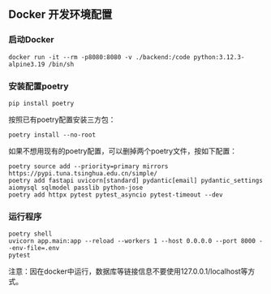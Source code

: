 

## Docker 开发环境配置
### 启动Docker

```shell
docker run -it --rm -p8080:8080 -v ./backend:/code python:3.12.3-alpine3.19 /bin/sh
```
### 安装配置poetry
```shell
pip install poetry
```
按照已有poetry配置安装三方包：
```shell
poetry install --no-root
```
如果不想用现有的poetry配置，可以删掉两个poetry文件，按如下配置：
```shell
poetry source add --priority=primary mirrors https://pypi.tuna.tsinghua.edu.cn/simple/
poetry add fastapi uvicorn[standard] pydantic[email] pydantic_settings aiomysql sqlmodel passlib python-jose
poetry add httpx pytest pytest_asyncio pytest-timeout --dev
```

### 运行程序
```
poetry shell
uvicorn app.main:app --reload --workers 1 --host 0.0.0.0 --port 8000 --env-file=.env
pytest
```
注意：因在docker中运行，数据库等链接信息不要使用127.0.0.1/localhost等方式。
